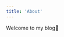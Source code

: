 ```yaml
---
title: 'About'
---
```


<!--
This content will be displayed at the top of the index page.
You can leave this empty if you don’t want to show any content.
-->

Welcome to my blog👋 

